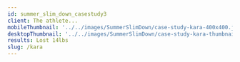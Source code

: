 ```yaml
---
id: summer_slim_down_casestudy3
client: The athlete...
mobileThumbnail: '../../images/SummerSlimDown/case-study-kara-400x400.jpg'
desktopThumbnail: '../../images/SummerSlimDown/case-study-kara-thumbnail-big.jpg'
results: Lost 14lbs
slug: /kara
---
```

